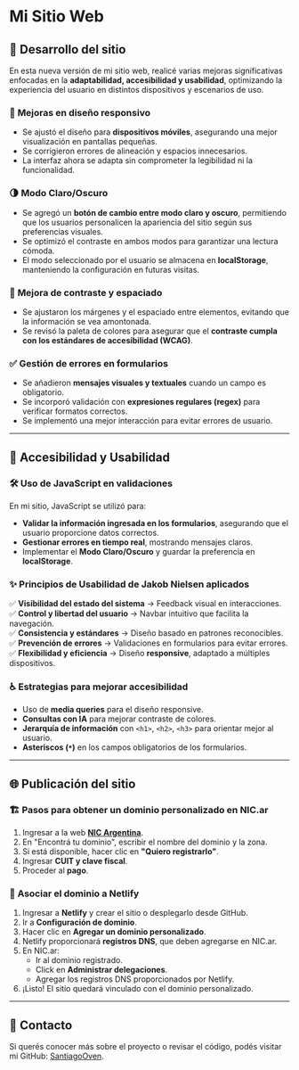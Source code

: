 # Mi Sitio Web  

## 🚀 Desarrollo del sitio  

En esta nueva versión de mi sitio web, realicé varias mejoras significativas enfocadas en la **adaptabilidad, accesibilidad y usabilidad**, optimizando la experiencia del usuario en distintos dispositivos y escenarios de uso.  

### 📱 **Mejoras en diseño responsivo**  
- Se ajustó el diseño para **dispositivos móviles**, asegurando una mejor visualización en pantallas pequeñas.  
- Se corrigieron errores de alineación y espacios innecesarios.  
- La interfaz ahora se adapta sin comprometer la legibilidad ni la funcionalidad.  

### 🌗 **Modo Claro/Oscuro**  
- Se agregó un **botón de cambio entre modo claro y oscuro**, permitiendo que los usuarios personalicen la apariencia del sitio según sus preferencias visuales.  
- Se optimizó el contraste en ambos modos para garantizar una lectura cómoda.  
- El modo seleccionado por el usuario se almacena en **localStorage**, manteniendo la configuración en futuras visitas.  

### 🎨 **Mejora de contraste y espaciado**  
- Se ajustaron los márgenes y el espaciado entre elementos, evitando que la información se vea amontonada.  
- Se revisó la paleta de colores para asegurar que el **contraste cumpla con los estándares de accesibilidad (WCAG)**.  

### ✅ **Gestión de errores en formularios**  
- Se añadieron **mensajes visuales y textuales** cuando un campo es obligatorio.  
- Se incorporó validación con **expresiones regulares (regex)** para verificar formatos correctos.  
- Se implementó una mejor interacción para evitar errores de usuario.  

---

## 🎯 **Accesibilidad y Usabilidad**  

### 🛠️ **Uso de JavaScript en validaciones**  
En mi sitio, JavaScript se utilizó para:  
- **Validar la información ingresada en los formularios**, asegurando que el usuario proporcione datos correctos.  
- **Gestionar errores en tiempo real**, mostrando mensajes claros.  
- Implementar el **Modo Claro/Oscuro** y guardar la preferencia en **localStorage**.  

### ✨ **Principios de Usabilidad de Jakob Nielsen aplicados**  
✅ **Visibilidad del estado del sistema** → Feedback visual en interacciones.  
✅ **Control y libertad del usuario** → Navbar intuitivo que facilita la navegación.  
✅ **Consistencia y estándares** → Diseño basado en patrones reconocibles.  
✅ **Prevención de errores** → Validaciones en formularios para evitar errores.  
✅ **Flexibilidad y eficiencia** → Diseño **responsive**, adaptado a múltiples dispositivos.  

### ♿ **Estrategias para mejorar accesibilidad**  
- Uso de **media queries** para el diseño responsive.  
- **Consultas con IA** para mejorar contraste de colores.  
- **Jerarquía de información** con `<h1>`, `<h2>`, `<h3>` para orientar mejor al usuario.  
- **Asteriscos (`*`)** en los campos obligatorios de los formularios.  

---

## 🌐 **Publicación del sitio**  

### 🏗️ **Pasos para obtener un dominio personalizado en NIC.ar**  
1. Ingresar a la web **[NIC Argentina](https://nic.ar/)**.  
2. En "Encontrá tu dominio", escribir el nombre del dominio y la zona.  
3. Si está disponible, hacer clic en **"Quiero registrarlo"**.  
4. Ingresar **CUIT y clave fiscal**.  
5. Proceder al **pago**.  

### 🔗 **Asociar el dominio a Netlify**  
1. Ingresar a **Netlify** y crear el sitio o desplegarlo desde GitHub.  
2. Ir a **Configuración de dominio**.  
3. Hacer clic en **Agregar un dominio personalizado**.  
4. Netlify proporcionará **registros DNS**, que deben agregarse en NIC.ar.  
5. En NIC.ar:  
   - Ir al dominio registrado.  
   - Click en **Administrar delegaciones**.  
   - Agregar los registros DNS proporcionados por Netlify.  
6. ¡Listo! El sitio quedará vinculado con el dominio personalizado.  

---

## 📩 **Contacto**  
Si querés conocer más sobre el proyecto o revisar el código, podés visitar mi GitHub: [SantiagoOven](https://github.com/SantiagoOven).  
